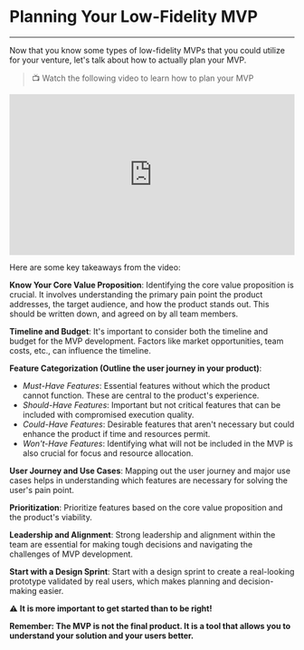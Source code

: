 # Planning Your Low-Fidelity MVP

---

Now that you know some types of low-fidelity MVPs that you could utilize for your venture, let's talk about how to actually plan your MVP.

> 📺 Watch the following video to learn how to plan your MVP

<div style="position: relative; padding-bottom: 56.25%; height: 0;"><iframe src="https://www.youtube.com/embed/HP5kLLyLEKc" title="YouTube video player" frameborder="0" allow="accelerometer; autoplay; clipboard-write; encrypted-media; gyroscope; picture-in-picture" allowfullscreen style="position: absolute; top: 0; left: 0; width: 100%; height: 100%;"></iframe></div>

Here are some key takeaways from the video:

**Know Your Core Value Proposition**: Identifying the core value proposition is crucial. It involves understanding the primary pain point the product addresses, the target audience, and how the product stands out. This should be written down, and agreed on by all team members.

**Timeline and Budget**: It's important to consider both the timeline and budget for the MVP development. Factors like market opportunities, team costs, etc., can influence the timeline.

**Feature Categorization (Outline the user journey in your product)**:
- *Must-Have Features*: Essential features without which the product cannot function. These are central to the product's experience.
- *Should-Have Features*: Important but not critical features that can be included with compromised execution quality.
- *Could-Have Features*: Desirable features that aren't necessary but could enhance the product if time and resources permit.
- *Won't-Have Features*: Identifying what will not be included in the MVP is also crucial for focus and resource allocation.

**User Journey and Use Cases**: Mapping out the user journey and major use cases helps in understanding which features are necessary for solving the user's pain point.

**Prioritization**: Prioritize features based on the core value proposition and the product's viability.

**Leadership and Alignment**: Strong leadership and alignment within the team are essential for making tough decisions and navigating the challenges of MVP development.

**Start with a Design Sprint**: Start with a design sprint to create a real-looking prototype validated by real users, which makes planning and decision-making easier.

<aside>

⚠️ **It is more important to get started than to be right!**

**Remember: The MVP is not the final product. It is a tool that allows you to understand your solution and your users better.**

</aside> 

